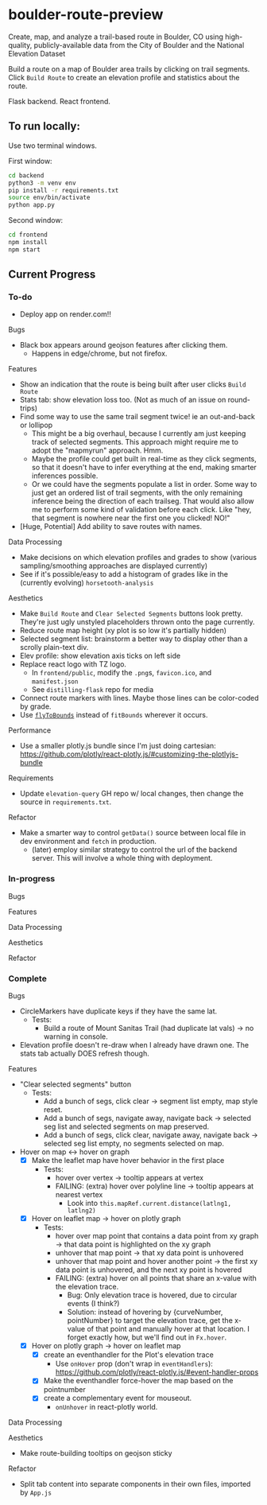 # boulder-route-preview

Create, map, and analyze a trail-based route in Boulder, CO using high-quality, publicly-available data from the City of Boulder and the National Elevation Dataset

Build a route on a map of Boulder area trails by clicking on trail segments.
Click `Build Route` to create an elevation profile and statistics about the route.

Flask backend. React frontend.

## To run locally:

Use two terminal windows.

First window:

```sh
cd backend
python3 -m venv env
pip install -r requirements.txt
source env/bin/activate
python app.py
```

Second window:

```sh
cd frontend
npm install
npm start
```

## Current Progress

### To-do

- Deploy app on render.com!!

Bugs
- Black box appears around geojson features after clicking them.
  - Happens in edge/chrome, but not firefox.

Features
- Show an indication that the route is being built after user clicks
  `Build Route`
- Stats tab: show elevation loss too.
  (Not as much of an issue on round-trips)
- Find some way to use the same trail segment twice! ie an out-and-back or lollipop
  - This might be a big overhaul, because I currently am just keeping track of
    selected segments. This approach might require me to adopt the "mapmyrun"
    approach. Hmm. 
  - Maybe the profile could get built in real-time as they click
    segments, so that it doesn't have to infer everything at the end, making
    smarter inferences possible. 
  - Or we could have the segments populate a 
    list in order. Some way to just get an ordered list of trail segments,
    with the only remaining inference being the direction of each trailseg.
    That would also allow me to perform some kind of validation before each click.
    Like "hey, that segment is nowhere near the first one you clicked! NO!"
- [Huge, Potential] Add ability to save routes with names.

Data Processing
- Make decisions on which elevation profiles and grades to show
  (various sampling/smoothing approaches are displayed currently)
- See if it's possible/easy to add a histogram of grades like
  in the (currently evolving) `horsetooth-analysis`

Aesthetics
- Make `Build Route` and `Clear Selected Segments` buttons look pretty.
  They're just ugly unstyled placeholders thrown onto the page currently.
- Reduce route map height (xy plot is so low it's partially hidden)
- Selected segment list: brainstorm a better way to display other than
  a scrolly plain-text div.
- Elev profile: show elevation axis ticks on left side
- Replace react logo with TZ logo.
  - In `frontend/public`, modify the `.png`s, `favicon.ico`, and `manifest.json`
  - See `distilling-flask` repo for media
- Connect route markers with lines. 
  Maybe those lines can be color-coded by grade.
- Use [`flyToBounds`](https://leafletjs.com/reference.html#map-flytobounds)
  instead of `fitBounds` wherever it occurs.

Performance
- Use a smaller plotly.js bundle since I'm just doing cartesian:
  https://github.com/plotly/react-plotly.js/#customizing-the-plotlyjs-bundle

Requirements
- Update `elevation-query` GH repo w/ local changes, then change
  the source in `requirements.txt`.

Refactor
- Make a smarter way to control `getData()` source between
  local file in dev environment and `fetch` in production.
  - (later) employ similar strategy to control the url of the
    backend server. This will involve a whole thing with deployment.

### In-progress

Bugs

Features

Data Processing

Aesthetics

Refactor

### Complete

Bugs
- CircleMarkers have duplicate keys if they have the same lat.
  - Tests:
    - Build a route of Mount Sanitas Trail (had duplicate lat vals)
      -> no warning in console.
- Elevation profile doesn't re-draw when I already have drawn one.
  The stats tab actually DOES refresh though.

Features
- "Clear selected segments" button
  - Tests:
    - Add a bunch of segs, click clear -> segment list empty, map style reset.
    - Add a bunch of segs, navigate away, navigate back -> selected seg list 
      and selected segments on map preserved.
    - Add a bunch of segs, click clear, navigate away, navigate back ->
      selected seg list empty, no segments selected on map.
- Hover on map <-> hover on graph
  - [x] Make the leaflet map have hover behavior in the first place
    - Tests: 
      - hover over vertex -> tooltip appears at vertex
      - FAILING: (extra) hover over polyline line 
        -> tooltip appears at nearest vertex
        - Look into `this.mapRef.current.distance(latlng1, latlng2)`
  - [x] Hover on leaflet map -> hover on plotly graph
    - Tests:
      - hover over map point that contains a data point from xy graph
        -> that data point is highlighted on the xy graph
      - unhover that map point -> that xy data point is unhovered
      - unhover that map point and hover another point
        -> the first xy data point is unhovered, and the next xy point is hovered
      - FAILING: (extra) hover on all points that share an x-value with the
        elevation trace.
        - Bug: Only elevation trace is hovered, due to circular events (I think?)
        - Solution: instead of hovering by {curveNumber, pointNumber} to target
          the elevation trace, get the x-value of that point and manually hover
          at that location. I forget exactly how, but we'll find out in `Fx.hover`.
  - [x] Hover on plotly graph -> hover on leaflet map
    - [x] create an eventhandler for the Plot's elevation trace
      - Use `onHover` prop (don't wrap in `eventHandlers`):
        https://github.com/plotly/react-plotly.js/#event-handler-props
    - [x] Make the eventhandler force-hover the map based on the
          pointnumber
    - [x] create a complementary event for mouseout.
      - `onUnhover` in react-plotly world.

Data Processing

Aesthetics
- Make route-building tooltips on geojson sticky

Refactor
- Split tab content into separate components in their own files, imported by `App.js`
